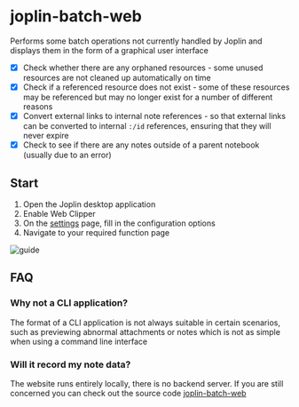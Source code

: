 # joplin-batch-web

Performs some batch operations not currently handled by Joplin and displays them in the form of a graphical user interface

- [x] Check whether there are any orphaned resources - some unused resources are not cleaned up automatically on time
- [x] Check if a referenced resource does not exist - some of these resources may be referenced but may no longer exist for a number of different reasons
- [x] Convert external links to internal note references - so that external links can be converted to internal `:/id` references, ensuring that they will never expire
- [x] Check to see if there are any notes outside of a parent notebook (usually due to an error)

## Start

1. Open the Joplin desktop application
2. Enable Web Clipper
3. On the [settings](https://joplin-utils.rxliuli.com/web/joplin-batch-web/#/settings) page, fill in the configuration options
4. Navigate to your required function page

![guide](/images/joplin-batch-web-guide.gif)

## FAQ

### Why not a CLI application?

The format of a CLI application is not always suitable in certain scenarios, such as previewing abnormal attachments or notes which is not as simple when using a command line interface

### Will it record my note data?

The website runs entirely locally, there is no backend server. If you are still concerned you can check out the source code [joplin-batch-web](https://github.com/rxliuli/joplin-utils/tree/master/packages/joplin-batch-web)

<!-- TODO -->
